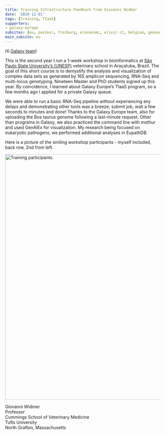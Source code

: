 ```yaml
---
title: Training Infrastructure Feedback from Giovanni Widmer
date: '2019-12-01'
tags: [training, TIaaS]
supporters:
- galaxy-europe
subsites: [eu, pasteur, freiburg, erasmusmc, elixir-it, belgium, genouest]
main_subsite: eu
---
```


Hi [Galaxy team](https://galaxyproject.eu/freiburg/)!

This is the second year I run a 1-week workshop in bioinformatics at [São Paulo State University’s (UNESP)](https://www.international.unesp.br)
veterinary school in Araçatuba, Brazil.
The goal of this short course is to demystify the analysis and visualization of complex data sets as generated by 16S amplicon sequencing,
RNA-Seq and multi-locus genotyping. Nineteen Master and PhD students signed up this year.
By coincidence, I learned about Galaxy Europe’s TIaaS program, so a few months ago I applied for a private Galaxy queue.

We were able to run a basic RNA-Seq pipeline without experiencing any delays and demonstrating other tools was a breeze;
submit job, wait a few seconds to minutes and done! Thanks to the Galaxy Europe team,
also for uploading the Bos taurus genome following a last-minute request.
Other than programs in Galaxy, we also practiced the command line with mothur and used GenAlEx for visualization.
My research being focused on eukaryotic pathogens, we performed additional analyses in EupathDB.

Here is a picture of the smiling workshop participants - myself included, back row, 2nd from left.


<img src="/assets/media/unesp.jpg" width="800px" alt="Training participants." />

Giovanni Widmer<br>
Professor<br>
Cummings School of Veterinary Medicine<br>
Tufts University<br>
North Grafton, Massachusetts<br>

